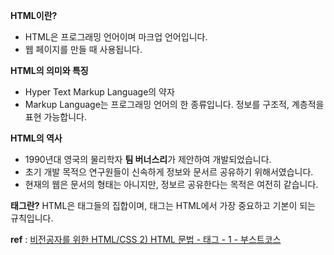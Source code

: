 **HTML이란?**
  * HTML은 프로그래밍 언어이며 마크업 언어입니다.
  * 웹 페이지를 만들 때 사용됩니다.

**HTML의 의미와 특징**
  * Hyper Text Markup Language의 약자
  * Markup Language는 프로그래밍 언어의 한 종류입니다.
      정보를 구조적, 계층적을 표현 가능합니다.

**HTML의 역사**
  * 1990년대 영국의 물리학자 **팀 버너스리**가 제안하여 개발되었습니다.
  * 초기 개발 목적으 연구원들이 신속하게 정보와 문서르 공유하기 위해서였습니다.
  * 현재의 웹은 문서의 형태는 아니지만, 정보르 공유한다는 목적은 여전히 같습니다.

**태그란?**
 HTML은 태그들의 집합이며, 태그는 HTML에서 가장 중요하고 기본이 되는 규칙입니다.

**ref** : [비전공자를 위한 HTML/CSS 2) HTML 문법 - 태그 - 1 - 부스트코스](https://www.boostcourse.org/cs120/lecture/253415?isDesc=false)
